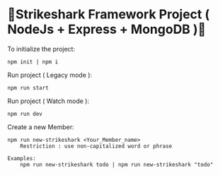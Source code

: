 # 🦈Strikeshark Framework Project ( NodeJs + Express + MongoDB )🦈

To initialize the project:
```
npm init | npm i
```
Run project ( Legacy mode ):
```
npm run start
```
Run project ( Watch mode ):
```
npm run dev
```
Create a new Member:
```
npm run new-strikeshark <Your_Member_name>
    Restriction : use non-capitalized word or phrase

Examples:
    npm run new-strikeshark todo | npm run new-strikeshark "todo"
```
